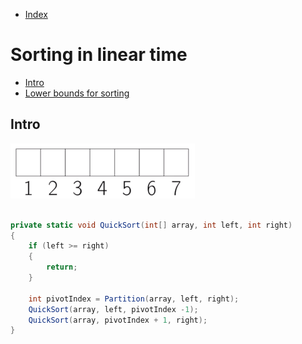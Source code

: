 * [Index](https://github.com/KiraDiShira/AlgorithmsAndDataStructures/blob/master/README.md#project-title)

# Sorting in linear time

* [Intro](#intro)
* [Lower bounds for sorting](#lower-bounds-for-sorting)

## Intro

<img src="https://github.com/KiraDiShira/AlgorithmsAndDataStructures/blob/master/RepoFiles/Array/Images/arr1.PNG" />







```c#

private static void QuickSort(int[] array, int left, int right)
{
    if (left >= right)
    {
        return;
    }

    int pivotIndex = Partition(array, left, right);
    QuickSort(array, left, pivotIndex -1);
    QuickSort(array, pivotIndex + 1, right);
}


```
